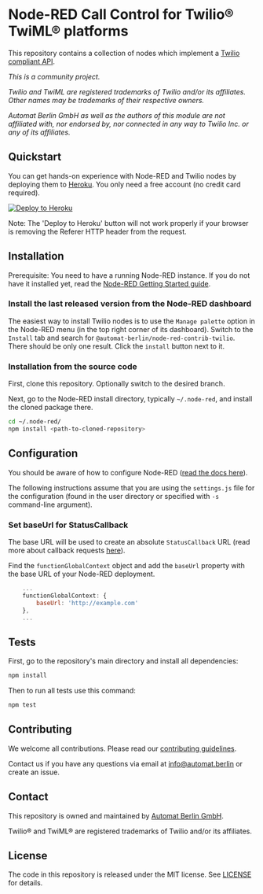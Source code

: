 # Node-RED Call Control for Twilio® TwiML® platforms

This repository contains a collection of nodes which implement a [Twilio compliant API](https://www.twilio.com/docs).

_This is a community project._

_Twilio and TwiML are registered trademarks of Twilio and/or its affiliates. Other names may be trademarks of their respective owners._

_Automat Berlin GmbH as well as the authors of this module are not affiliated with, nor endorsed by, nor connected in any way to Twilio Inc. or any of its affiliates._

## Quickstart

You can get hands-on experience with Node-RED and Twilio nodes by deploying them to [Heroku](https://www.heroku.com). You only need a free account (no credit card required).

[![Deploy to Heroku](https://www.herokucdn.com/deploy/button.svg)](https://heroku.com/deploy?template=https://github.com/automat-berlin/node-red-contrib-twilio)

Note: The 'Deploy to Heroku' button will not work properly if your browser is removing the Referer HTTP header from the request.

## Installation

Prerequisite: You need to have a running Node-RED instance. If you do not have it installed yet, read the [Node-RED Getting Started guide](https://nodered.org/docs/getting-started/).

### Install the last released version from the Node-RED dashboard

The easiest way to install Twilio nodes is to use the `Manage palette` option in the Node-RED menu (in the top right corner of its dashboard). Switch to the `Install` tab and search for `@automat-berlin/node-red-contrib-twilio`. There should be only one result. Click the `install` button next to it.

### Installation from the source code

First, clone this repository. Optionally switch to the desired branch.

Next, go to the Node-RED install directory, typically `~/.node-red`, and install the cloned package there.

```sh
cd ~/.node-red/
npm install <path-to-cloned-repository>
```

## Configuration

You should be aware of how to configure Node-RED ([read the docs here](https://nodered.org/docs/user-guide/runtime/settings-file)).

The following instructions assume that you are using the `settings.js` file for the configuration (found in the user directory or specified with `-s` command-line argument).

### Set baseUrl for StatusCallback

The base URL will be used to create an absolute `StatusCallback` URL (read more about callback requests [here](https://www.twilio.com/docs/voice/twiml#ending-the-call-callback-requests)).

Find the `functionGlobalContext` object and add the `baseUrl` property with the base URL of your Node-RED deployment.

```javascript
    ...
    functionGlobalContext: {
        baseUrl: 'http://example.com'
    },
    ...
```

## Tests

First, go to the repository's main directory and install all dependencies:

```sh
npm install
```

Then to run all tests use this command:

```sh
npm test
```

## Contributing

We welcome all contributions. Please read our [contributing guidelines](CONTRIBUTING.md).

Contact us if you have any questions via email at info@automat.berlin or create an issue.

## Contact

This repository is owned and maintained by [Automat Berlin GmbH](https://automat.berlin/).

Twilio® and TwiML® are registered trademarks of Twilio and/or its affiliates.

## License

The code in this repository is released under the MIT license. See [LICENSE](LICENSE) for details.
